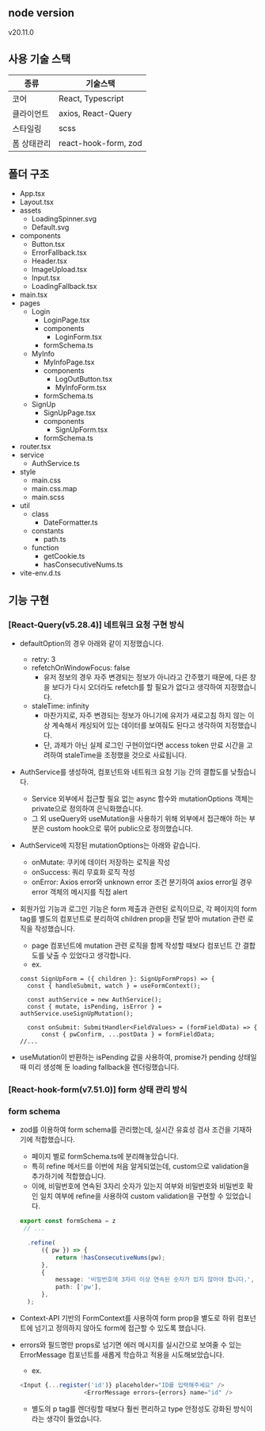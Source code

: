 ## node version
v20.11.0

## 사용 기술 스택

| 종류   | 기술스택     |
|------------|-----------------|
| 코어       | React, Typescript|
| 클라이언트     | axios, React-Query|
| 스타일링    | scss            |
| 폼 상태관리 | react-hook-form, zod |


## 폴더 구조
- App.tsx
- Layout.tsx
- assets
  - LoadingSpinner.svg
  - Default.svg
- components
  - Button.tsx
  - ErrorFallback.tsx
  - Header.tsx
  - ImageUpload.tsx
  - Input.tsx
  - LoadingFallback.tsx
- main.tsx
- pages
  - Login
    - LoginPage.tsx
    - components
      - LoginForm.tsx
    - formSchema.ts
  - MyInfo
    - MyInfoPage.tsx
    - components
      - LogOutButton.tsx
      - MyInfoForm.tsx
    - formSchema.ts
  - SignUp
    - SignUpPage.tsx
    - components
      - SignUpForm.tsx
    - formSchema.ts
- router.tsx
- service
  - AuthService.ts
- style
  - main.css
  - main.css.map
  - main.scss
- util
  - class
    - DateFormatter.ts
  - constants
    - path.ts
  - function
    - getCookie.ts
    - hasConsecutiveNums.ts
- vite-env.d.ts

## 기능 구현
### [React-Query(v5.28.4)] 네트워크 요청 구현 방식

- defaultOption의 경우 아래와 같이 지정했습니다.
  - retry: 3
  - refetchOnWindowFocus: false
    - 유저 정보의 경우 자주 변경되는 정보가 아니라고 간주했기 때문에, 다른 창을 보다가 다시 오더라도 refetch를 할 필요가 없다고 생각하여 지정했습니다.
  - staleTime: infinity
    - 마찬가지로, 자주 변경되는 정보가 아니기에 유저가 새로고침 하지 않는 이상 계속해서 캐싱되어 있는 데이터를 보여줘도 된다고 생각하여 지정했습니다.
    - 단, 과제가 아닌 실제 로그인 구현이었다면 access token 만료 시간을 고려하여 staleTime을 조정했을 것으로 사료됩니다.

- AuthService를 생성하여, 컴포넌트와 네트워크 요청 기능 간의 결합도를 낮췄습니다.
  - Service 외부에서 접근할 필요 없는 async 함수와 mutationOptions 객체는 private으로 정의하여 은닉화했습니다.
  - 그 외 useQuery와 useMutation을 사용하기 위해 외부에서 접근해야 하는 부분은 custom hook으로 묶어 public으로 정의했습니다.
- AuthService에 지정된 mutationOptions는 아래와 같습니다.
  - onMutate: 쿠키에 데이터 저장하는 로직을 작성
  - onSuccess: 쿼리 무효화 로직 작성
  - onError: Axios error와 unknown error 조건 분기하여 axios error일 경우 error 객체의 메시지를 직접 alert

- 회원가입 기능과 로그인 기능은 form 제출과 관련된 로직이므로, 각 페이지의 form tag를 별도의 컴포넌트로 분리하여 children prop을 전달 받아 mutation 관련 로직을 작성했습니다.
  - page 컴포넌트에 mutation 관련 로직을 함께 작성할 때보다 컴포넌트 간 결합도를 낮출 수 있었다고 생각합니다.
  - ex.
  ```
  const SignUpForm = ({ children }: SignUpFormProps) => {
	const { handleSubmit, watch } = useFormContext();

	const authService = new AuthService();
	const { mutate, isPending, isError } = authService.useSignUpMutation();

	const onSubmit: SubmitHandler<FieldValues> = (formFieldData) => {
		const { pwConfirm, ...postData } = formFieldData;
  //...
  ```

- useMutation이 반환하는 isPending 값을 사용하여, promise가 pending 상태일 때 미리 생성해 둔 loading fallback을 렌더링했습니다.


### [React-hook-form(v7.51.0)] form 상태 관리 방식

### form schema
- zod를 이용하여 form schema를 관리했는데, 실시간 유효성 검사 조건을 기재하기에 적합했습니다.
  - 페이지 별로 formSchema.ts에 분리해놓았습니다.
  - 특히 refine 메서드를 이번에 처음 알게되었는데, custom으로 validation을 추가하기에 적합했습니다.
  - 이에, 비밀번호에 연속된 3자리 숫자가 있는지 여부와 비밀번호와 비밀번호 확인 일치 여부에 refine을 사용하여 custom validation을 구현할 수 있었습니다.
  ```ts
  export const formSchema = z
   // ...

  	.refine(
  		({ pw }) => {
  			return !hasConsecutiveNums(pw);
  		},
  		{
	  		message: '비밀번호에 3자리 이상 연속된 숫자가 있지 않아야 합니다.',
	  		path: ['pw'],
  		},
  	);
  ```

- Context-API 기반의 FormContext를 사용하여 form prop을 별도로 하위 컴포넌트에 넘기고 정의하지 않아도 form에 접근할 수 있도록 했습니다.

- errors와 필드명만 props로 넘기면 에러 메시지를 실시간으로 보여줄 수 있는 ErrorMessage 컴포넌트를 새롭게 학습하고 적용을 시도해보았습니다.
  - ex.
  ```ts
  <Input {...register('id')} placeholder="ID를 입력해주세요" />
					<ErrorMessage errors={errors} name="id" />
  ```
  - 별도의 p tag를 렌더링할 때보다 훨씬 편리하고 type 안정성도 강화된 방식이라는 생각이 들었습니다.

